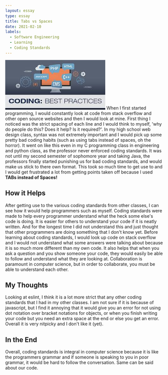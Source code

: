```yaml
---
layout: essay
type: essay
title: Tabs vs Spaces
date: 2021-02-10
labels:
  - Software Engineering
  - Learning
  - Coding Standards
---
```

<img class="ui medium left floated image" src="../images/codingpractice.jpg">
When I first started programming, I would constantly look at code from stack overflow and other open source websites and then I would look at mine. First thing I noticed was the 
strict spacing of each line and I would think to myself, 'why do people do this? Does it help? Is it required?'. In my high school web design class, syntax was not extremely important 
and I would pick up some pretty bad coding habits (such as using tabs instead of spaces, oh the horror). It went on like this even in my C programming class in engineering and python
class, as the professor never enforced coding standards. It was not until my second semester of sophomore year and taking Java, the professors finally started punishing us for 
bad coding standards, and would make us stick to there own format. This took so much time to get use to and I would get frustrated a lot from getting points taken off because I 
used <b>TABs instead of Spaces!</b>

## How it Helps
After getting use to the various coding standards from other classes, I can see how it would help programmers such as myself. Coding standards were made to help every programmer 
understand what the heck some else's code is doing. It is easier for others to understand your code if it is neatly written. And for the longest time I did not understand this
and just thought that other programmers are doing something that I don't know yet. Before learning about coding standards, I would look up code on stack overflow and I would not
understand what some answers were talking about because it is so much more different than my own code. It also helps that when you ask a question and you show someone your code, they
would easily be able to follow and understand what they are looking at. Collaboration is paramount in computer science, but in order to collaborate, you must be able to understand 
each other.

## My Thoughts
Looking at eslint, I think it is a lot more strict that any other coding standards that I had in my other classes. I am not sure if it is because of javascript, but I find it annoying
that it would give you an error for not using dot notation over bracket notations for objects, or when you finish writing your code but you need an extra space at the end or else you
get an error. Overall it is very nitpicky and I don't like it (yet).

## In the End
Overall, coding standards is integral in computer science because it is like the programmers grammar and if someone is speaking to you in poor grammar, it would be hard to follow 
the conversation. Same can be said about our code.
